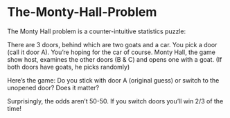 # The-Monty-Hall-Problem

The Monty Hall problem is a counter-intuitive statistics puzzle:

There are 3 doors, behind which are two goats and a car.
You pick a door (call it door A). You’re hoping for the car of course.
Monty Hall, the game show host, examines the other doors (B & C) and opens one with a goat. (If both doors have goats, he picks randomly)

Here’s the game: Do you stick with door A (original guess) or switch to the unopened door? Does it matter?

Surprisingly, the odds aren’t 50-50. If you switch doors you’ll win 2/3 of the time!
